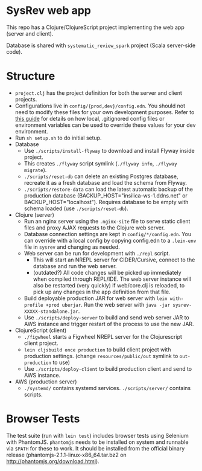 SysRev web app
=====

This repo has a Clojure/ClojureScript project implementing the web app (server and client).

Database is shared with `systematic_review_spark` project (Scala server-side code).

Structure
===
* `project.clj` has the project definition for both the server and client projects.
* Configurations live in `config/{prod,dev}/config.edn`. You should not need to modify these files for your own development purposes. Refer to [this guide](https://github.com/yogthos/config) for details on how local, .gitignored config files or environment variables can be used to override these values for your dev environment.
* Run `sh setup.sh` to do initial setup.
* Database
    * Use `./scripts/install-flyway` to download and install Flyway inside project.
    * This creates `./flyway` script symlink (`./flyway info`, `./flyway migrate`).
    * `./scripts/reset-db` can delete an existing Postgres database, recreate it as a fresh database and load the schema from Flyway.
    * `./scripts/restore-data` can load the latest automatic backup of the production database (BACKUP_HOST="insilica-ws-1.ddns.net" or BACKUP_HOST="localhost"). Requires database to be empty with schema loaded (use `./scripts/reset-db`).
* Clojure (server)
    * Run an nginx server using the `.nginx-site` file to serve static client files and proxy AJAX requests to the Clojure web server.
    * Database connection settings are kept in `config/*/config.edn`. You can override with a local config by copying config.edn to a `.lein-env` file in `sysrev` and changing as needed.
    * Web server can be run for development with `./repl` script.
        * This will start an NREPL server for CIDER/Cursive, connect to the database and run the web server.
        * (outdated?) All code changes will be picked up immediately when compiled through REPL/IDE. The web server instance will also be restarted (very quickly) if web/core.clj is reloaded, to pick up any changes in the app definition from that file.
    * Build deployable production JAR for web server with `lein with-profile +prod uberjar`. Run the web server with `java -jar sysrev-XXXXX-standalone.jar`.
    * Use `./scripts/deploy-server` to build and send web server JAR to AWS instance and trigger restart of the process to use the new JAR.
* ClojureScript (client)
    * `./figwheel` starts a Figwheel NREPL server for the Clojurescript client project.
    * `lein cljsbuild once production` to build client project with production settings. (change `resources/public/out` symlink to `out-production` to use)
    * Use `./scripts/deploy-client` to build production client and send to AWS instance.
* AWS (production server)
    * `./systemd/` contains systemd services. `./scripts/server/` contains scripts.

Browser Tests
===

The test suite (run with `lein test`) includes browser tests using Selenium with PhantomJS. `phantomjs` needs to be installed on system and runnable via `$PATH` for these to work. It should be installed from the official binary release (phantomjs-2.1.1-linux-x86_64.tar.bz2 on http://phantomjs.org/download.html).
